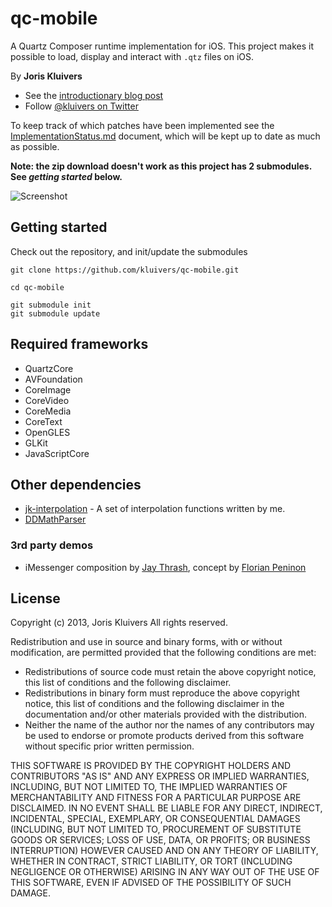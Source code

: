 # qc-mobile

A Quartz Composer runtime implementation for iOS. This project makes it possible to load, display and interact with `.qtz` files on iOS.

By **Joris Kluivers**

- See the [introductionary blog post](http://joris.kluivers.nl/blog/2013/06/04/quartz-composer-for-ios/)
- Follow [@kluivers on Twitter][twitter]

To keep track of which patches have been implemented see the [ImplementationStatus.md](https://github.com/kluivers/qc-mobile/blob/master/ImplementationStatus.md) document, which will be kept up to date as much as possible.

**Note: the zip download doesn't work as this project has 2 submodules. See *getting started* below.**

![Screenshot](Screenshot.jpg)

## Getting started

Check out the repository, and init/update the submodules

    git clone https://github.com/kluivers/qc-mobile.git
    
    cd qc-mobile
    
    git submodule init
    git submodule update


## Required frameworks

- QuartzCore
- AVFoundation
- CoreImage
- CoreVideo
- CoreMedia
- CoreText
- OpenGLES
- GLKit
- JavaScriptCore

## Other dependencies

- [jk-interpolation][interpolation] - A set of interpolation functions written by me.
- [DDMathParser][math-parser]

### 3rd party demos

- iMessenger composition by [Jay Thrash](http://twitter.com/jaythrash), concept by [Florian Peninon](http://dribbble.com/shots/1048781-iMessage-Concept)


## License

Copyright (c) 2013, Joris Kluivers
All rights reserved.

Redistribution and use in source and binary forms, with or without
modification, are permitted provided that the following conditions are met:

 - Redistributions of source code must retain the above copyright 
   notice, this list of conditions and the following disclaimer.
 - Redistributions in binary form must reproduce the above copyright
   notice, this list of conditions and the following disclaimer in the
   documentation and/or other materials provided with the distribution.
 - Neither the name of the author nor the
   names of any contributors may be used to endorse or promote products
   derived from this software without specific prior written permission.

THIS SOFTWARE IS PROVIDED BY THE COPYRIGHT HOLDERS AND CONTRIBUTORS "AS IS" AND
ANY EXPRESS OR IMPLIED WARRANTIES, INCLUDING, BUT NOT LIMITED TO, THE IMPLIED
WARRANTIES OF MERCHANTABILITY AND FITNESS FOR A PARTICULAR PURPOSE ARE
DISCLAIMED. IN NO EVENT SHALL <COPYRIGHT HOLDER> BE LIABLE FOR ANY
DIRECT, INDIRECT, INCIDENTAL, SPECIAL, EXEMPLARY, OR CONSEQUENTIAL DAMAGES
(INCLUDING, BUT NOT LIMITED TO, PROCUREMENT OF SUBSTITUTE GOODS OR SERVICES;
LOSS OF USE, DATA, OR PROFITS; OR BUSINESS INTERRUPTION) HOWEVER CAUSED AND
ON ANY THEORY OF LIABILITY, WHETHER IN CONTRACT, STRICT LIABILITY, OR TORT
(INCLUDING NEGLIGENCE OR OTHERWISE) ARISING IN ANY WAY OUT OF THE USE OF THIS
SOFTWARE, EVEN IF ADVISED OF THE POSSIBILITY OF SUCH DAMAGE.

[interpolation]: http://bitbucket.org/kluivers/jk-interpolation
[twitter]: http://twitter.com/kluivers
[math-parser]: http://funwithobjc.tumblr.com/post/6196535272/parsing-mathematical-expressions
